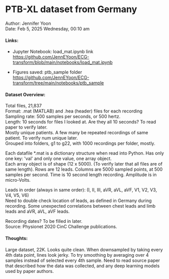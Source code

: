 # PTB-XL dataset from Germany   
Author:  Jennifer Yoon  
Date:    Feb 5, 2025 Wednesday, 00:10 am  

#### Links:  
 * Jupyter Notebook: <a ref="https://github.com/JennEYoon/ECG-transform/blob/main/notebooks/load_mat.ipynb" >load_mat.ipynb link</a>  
   https://github.com/JennEYoon/ECG-transform/blob/main/notebooks/load_mat.ipynb  

 * Figures saved: <a ref="https://github.com/JennEYoon/ECG-transform/tree/main/notebooks/ptb_sample" >ptb_sample folder</a>  
   https://github.com/JennEYoon/ECG-transform/tree/main/notebooks/ptb_sample  

#### Dataset Overview:   
Total files, 21,837  
Format: .mat (MATLAB) and .hea (header) files for each recording  
Sampling rate: 500 samples per seconds, or 500 hertz.  
Length: 10 seconds for files I looked at.  Are they all 10 seconds? To read paper to verify later.  
Mostly unique patients. A few many be repeated recordings of same patient. To verify num unique later.   
Grouped into folders, g1 to g22, with 1000 recordings per folder, mostly.  

Each datafile *.mat is a dictionary structure when read into Python. Has only one key: 'val' and only one value, one array object.  
Each array object is of shape (12 x 5000). (To verify later that all files are of same length). Rows are 12 leads. Columns are 5000 sampled points, at 500 samples per second. Time is 10 second length recording. Amplitude is in micro-Volts.  

Leads in order (always in same order): (I, II, III, aVR, aVL, aVF, V1, V2, V3, V4, V5, V6)  
Need to double check location of leads, as defined in Germany during recording. Some unexpected correlations between chest leads and limb leads and aVR, aVL, aVF leads.   

Recording dates? To be filled in later.  
Source: Physionet 2020 CinC Challenge publications.  

#### Thoughts:  
Large dataset, 22K. Looks quite clean. When downsampled by taking every 4th data point, lines look jerky. To try smoothing by averaging over 4 samples instead of selected every 4th sample. Need to read source paper that described how the data was collected, and any deep learning models used by paper authors.  





